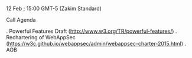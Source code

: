 12 Feb ; 15:00 GMT-5 (Zakim Standard)  

Call Agenda  

. Powerful Features Draft (http://www.w3.org/TR/powerful-features/)
. Rechartering of WebAppSec (https://w3c.github.io/webappsec/admin/webappsec-charter-2015.html)
. AOB
